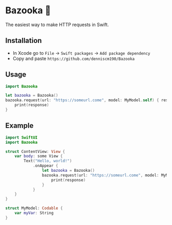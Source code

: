 # Bazooka 🚀
The easiest way to make HTTP requests in Swift.

## Installation
- In Xcode go to `File` -> `Swift packages` -> `Add package dependency`
- Copy and paste `https://github.com/denniscm190/Bazooka`

## Usage
```swift
import Bazooka

let bazooka = Bazooka()
bazooka.request(url: "https://someurl.come", model: MyModel.self) { response in
    print(response)
}
```

## Example
```swift
import SwiftUI
import Bazooka

struct ContentView: View {
    var body: some View {
        Text("Hello, world!")
            .onAppear {
                let bazooka = Bazooka()
                bazooka.request(url: "https://someurl.come", model: MyModel.self) { response in
                    print(response)
                }
            }
    }
}

struct MyModel: Codable {
    var myVar: String
}
```
